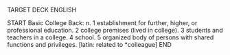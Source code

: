TARGET DECK
ENGLISH

START
Basic
College
Back: n. 1 establishment for further, higher, or professional education. 2 college premises (lived in college). 3 students and teachers in a college. 4 school. 5 organized body of persons with shared functions and privileges. [latin: related to *colleague]
END
